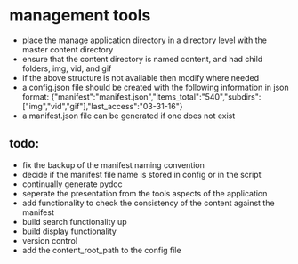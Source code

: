 # management tools

- place the manage  application directory in a directory level with the master content directory
- ensure that the content directory is named content, and had child folders, img, vid, and gif
- if the above structure is not available then modify where needed
- a config.json file should be created with the following information in json format:
{"manifest":"manifest.json","items_total":"540","subdirs":["img","vid","gif"],"last_access":"03-31-16"}
- a manifest.json file can be generated if one does not exist


## todo:
- fix the backup of the manifest naming convention
- decide if the manifest file name is stored in config or in the script
- continually generate pydoc
- seperate the presentation from the tools aspects of the application
- add functionality to check the consistency of the content against the manifest
- build search functionality up
- build display functionality
- version control
- add the content_root_path to the config file
